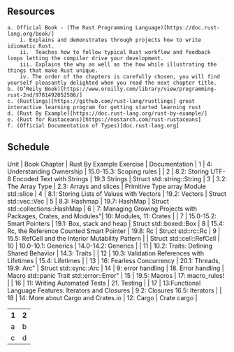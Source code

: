 
## Resources
    a. Official Book - (The Rust Programming Language)[https://doc.rust-lang.org/book/]
        i. Explains and demonstrates through projects how to write idiomatic Rust.
        ii.  Teaches how to follow typical Rust workflow and feedback loops letting the compiler drive your development.
        iii. Explains the why as well as the how while illustrating the things that make Rust unique.
        iv. The order of the chapters is carefully chosen, you will find yourself pleasantly delighted when you read the next chapter title.
    b. (O’Reily Book)[https://www.oreilly.com/library/view/programming-rust-2nd/9781492052586/]
    c. (Rustlings)[https://github.com/rust-lang/rustlings] great interactive learning program for getting started learning rust
    d. (Rust By Example)[https://doc.rust-lang.org/rust-by-example/]
    e. (Rust for Rustaceans)[https://nostarch.com/rust-rustaceans]
    f. (Official Documentation of Types)[doc.rust-lang.org]


## Schedule
Unit | Book Chapter                                                    | Rust By Example Exercise       | Documentation                             |
1    | 4: Understanding Ownership                                      | 15.0-15.3: Scoping rules       |                                           |
2    | 8.2: Storing UTF-8 Encoded Text with Strings                    | 19.3 Strings                   | Struct std::string::String                |
3    | 3.2: The Array Type                                             | 2.3: Arrays and slices         | Primitive Type array Module std::slice    |
4    | 8.1: Storing Lists of Values with Vectors                       | 19.2: Vectors                  | Struct std::vec::Vec                      |
5    | 8.3: Hashmap                                                    | 19.7: HashMap                  | Struct std::collections::HashMap          |
6    | 7: Managing Growing Projects with Packages, Crates, and Modules"| 10: Modules, 11: Crates        |                                           |
7    | 15.0-15.2: Smart Pointers                                       | 19.1: Box, stack and heap      | Struct std::boxed::Box                    |
8    | 15.4: Rc<T>, the Reference Counted Smart Pointer                | 19.8: Rc                       | Struct std::rc::Rc                        |
9    | 15.5: RefCell<T> and the Interior Mutability Pattern            |                                | Struct std::cell::RefCell                 |
10   | 10.0-10.1: Generics                                             | 14.0-14.2: Generics            |                                           |
11   | 10.2: Traits: Defining Shared Behavior                          | 14.3: Traits                   |                                           |
12   | 10.3: Validation References with Lifetimes                      | 15.4: Lifetimes                |                                           |
13   | 16: Fearless Concurrency                                        | 20.1: Threads, 19.9: Arc"      | Struct std::sync::Arc                     |
14   | 9: error handling                                               | 18. Error handling             | Macro std::panic Trait std::error::Error" |
15   | 19.5: Macros                                                    | 17: macro_rules!               |                                           |
16   | 11: Writing Automated Tests                                     | 21. Testing                    |                                           |
17   | 13:Functional Language Features: Iterators and Closures         | 9.2: Closures 16.5: Iterators  |                                           |
18   | 14: More about Cargo and Crates.io                              | 12: Cargo                      | Crate cargo                               |

<section>
<table>
    <tr>
        <th>1</th>
        <th>2</th>
    </tr>
    <tr>
        <td>a</td>
        <td>b</td>
    </tr>
    <tr>
        <td>c</td>
        <td>d</td>
    </tr>
</table>
</section>